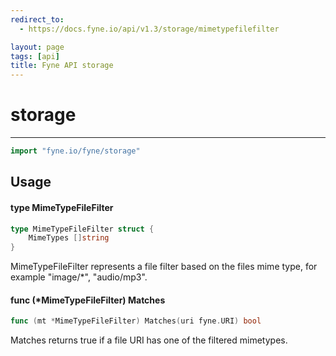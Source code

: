 ```yaml
---
redirect_to:
  - https://docs.fyne.io/api/v1.3/storage/mimetypefilefilter

layout: page
tags: [api]
title: Fyne API storage
---
```



# storage
---
```go
import "fyne.io/fyne/storage"
```

## Usage

#### type MimeTypeFileFilter

```go
type MimeTypeFileFilter struct {
	MimeTypes []string
}
```

MimeTypeFileFilter represents a file filter based on the files mime type, for example "image/*", "audio/mp3".

#### func (*MimeTypeFileFilter) Matches

```go
func (mt *MimeTypeFileFilter) Matches(uri fyne.URI) bool
```
Matches returns true if a file URI has one of the filtered mimetypes.
